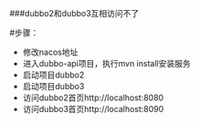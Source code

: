 ###dubbo2和dubbo3互相访问不了

#步骤：

  * 修改nacos地址
  * 进入dubbo-api项目，执行mvn install安装服务
  * 启动项目dubbo2
  * 启动项目dubbo3
  * 访问dubbo2首页http://localhost:8080
  * 访问dubbo3首页http://localhost:8090
